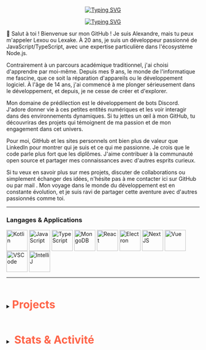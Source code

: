 <br>

<p align="center">
  <a href="https://github.com/Lexake"><img src="https://readme-typing-svg.demolab.com?font=Fira+Code&pause=1000&color=FF6347&center=true&size=50&vCenter=true&repeat=false&width=435&lines=Lexake" alt="Typing SVG" />   </a>
</p>
<p align="center">
  <a href="https://git.io/typing-svg"><img src="https://readme-typing-svg.demolab.com?font=Fira+Code&pause=1000&center=true&vCenter=true&width=435&lines=npm+i+discord.js;import+%7B+Client+%7D+from+'discord.js';setInterval(()+%3D%3E+%7B%7D%2C+60000);Bienvenue+%C3%A0+vous" alt="Typing SVG" /></a>
</p>


👋 Salut à toi ! Bienvenue sur mon GitHub ! Je suis Alexandre, mais tu peux m'appeler Lexou ou Lexake. À 20 ans, je suis un développeur passionné de JavaScript/TypeScript, avec une expertise particulière dans l'écosystème Node.js.

Contrairement à un parcours académique traditionnel, j'ai choisi d'apprendre par moi-même. Depuis mes 9 ans, le monde de l'informatique me fascine, que ce soit la réparation d'appareils ou le développement logiciel. À l'âge de 14 ans, j'ai commencé à me plonger sérieusement dans le développement, et depuis, je ne cesse de créer et d'explorer.

Mon domaine de prédilection est le développement de bots Discord. J'adore donner vie à ces petites entités numériques et les voir interagir dans des environnements dynamiques. Si tu jettes un œil à mon GitHub, tu découvriras des projets qui témoignent de ma passion et de mon engagement dans cet univers.

Pour moi, GitHub et les sites personnels ont bien plus de valeur que LinkedIn pour montrer qui je suis et ce qui me passionne. Je crois que le code parle plus fort que les diplômes. J'aime contribuer à la communauté open source et partager mes connaissances avec d'autres esprits curieux.

Si tu veux en savoir plus sur mes projets, discuter de collaborations ou simplement échanger des idées, n'hésite pas à me contacter ici sur GitHub ou par mail . Mon voyage dans le monde du développement est en constante évolution, et je suis ravi de partager cette aventure avec d'autres passionnés comme toi.

<hr>
<div class="flex">
  <h3> Langages & Applications </h3>
  <img align="center" alt="Kotlin" height="55" width="55"
       src="https://cdn.jsdelivr.net/gh/devicons/devicon/icons/kotlin/kotlin-original.svg">
  <img align="center" alt="JavaScript" height="55" width="55"               
       src="https://cdn.jsdelivr.net/gh/devicons/devicon/icons/javascript/javascript-plain.svg">
  <img align="center" alt="TypeScript" height="55" width="55"             
       src="https://cdn.jsdelivr.net/gh/devicons/devicon/icons/typescript/typescript-original.svg">
  <img align="center" alt="MongoDB" height="55" width="55"
       src="https://cdn.jsdelivr.net/gh/devicons/devicon/icons/mongodb/mongodb-original-wordmark.svg">
  <img align="center" alt="React" height="55" width="55"
       src="https://cdn.jsdelivr.net/gh/devicons/devicon/icons/react/react-original.svg">
  <img align="center" alt="Electron" height="55" width="55"
       src="https://cdn.jsdelivr.net/gh/devicons/devicon/icons/electron/electron-original.svg">
  <img align="center" alt="NextJS" height="55" width="55"
       src="https://cdn.jsdelivr.net/gh/devicons/devicon/icons/nextjs/nextjs-original.svg">
  <img align="center" alt="Vue" height="55" width="55"
       src="https://cdn.jsdelivr.net/gh/devicons/devicon/icons/vuejs/vuejs-original.svg">
  <img align="center" alt="VSCode" height="55" width="55"
       src="https://cdn.jsdelivr.net/gh/devicons/devicon/icons/vscode/vscode-original.svg">
  <img align="center" alt="IntelliJ" height="55" width="55"
       src="https://cdn.jsdelivr.net/gh/devicons/devicon/icons/intellij/intellij-original.svg">
</div>
<hr>

<details closed display="flex" align-items="center" color="#FFDEAD">
    <summary >
        <h1 style="display: inline-block; color: #FF6347; border-bottom: none" >Projects</h1>
    </summary>
    <div>
        <ul>
            <li><a href="https://github.com/Lexake/logging-repository" target="_blank" rel="noopener noreferrer" style="color: #FFD700;">Logs</a></li>
            <li><a href="https://github.com/Lexake?tab=repositories" target="_blank" rel="noopener noreferrer" style="color: #FFD700;">All Repositories</a></li>
        </ul>
    </div>
</details>
<details closed display="flex" align-items="center" color="#FFDEAD">
    <summary>
        <h1 style="display: inline-block; color: #FF6347; border-bottom: none; padding-left: 0.2em" >Stats & Activité </h1>
    </summary>
    <br>
    <p align="center">
        <img src="https://github-readme-stats.vercel.app/api?username=Lexake&amp;show_icons=true&amp;hide=contribs,prs&amp;cache_seconds=86400&amp;theme=dark" alt="bear" data-canonical-src="https://github-readme-stats.vercel.app/api?username=Lexake&amp;show_icons=true&amp;hide=contribs,prs&amp;cache_seconds=86400&amp;theme=dark" style="max-width: 50%" align="center" >
    </p>
    <p align="center">
        <img id="example-view" src="https://spotify-github-profile.vercel.app/api/view.svg?uid=31ve4epqegjjhax2irvofxgr2zae&cover_image=true&theme=natemoo-re&show_offline=false&background_color=121212&interchange=true&bar_color=339ba3&bar_color_cover=true">
    </p>

</details>
